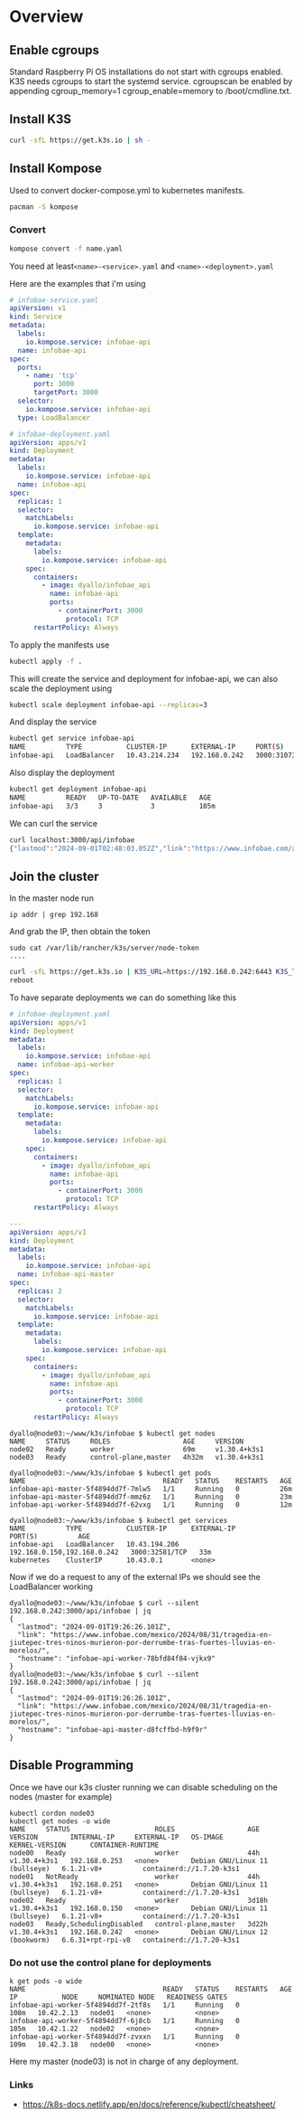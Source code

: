 # Overview

## Enable cgroups

Standard Raspberry Pi OS installations do not start with cgroups enabled. K3S needs cgroups to start the systemd service. cgroupscan be enabled by appending cgroup_memory=1 cgroup_enable=memory to /boot/cmdline.txt.

## Install K3S

```bash
curl -sfL https://get.k3s.io | sh -
```

## Install Kompose

Used to convert docker-compose.yml to kubernetes manifests.

```bash
pacman -S kompose
```

### Convert

```bash
kompose convert -f name.yaml
```

You need at least`<name>-<service>.yaml` and `<name>-<deployment>.yaml`

Here are the examples that i'm using

```yml
# infobae-service.yaml
apiVersion: v1
kind: Service
metadata:
  labels:
    io.kompose.service: infobae-api
  name: infobae-api
spec:
  ports:
    - name: 'tcp'
      port: 3000
      targetPort: 3000
  selector:
    io.kompose.service: infobae-api
  type: LoadBalancer
```

```yml
# infobae-deployment.yaml
apiVersion: apps/v1
kind: Deployment
metadata:
  labels:
    io.kompose.service: infobae-api
  name: infobae-api
spec:
  replicas: 1
  selector:
    matchLabels:
      io.kompose.service: infobae-api
  template:
    metadata:
      labels:
        io.kompose.service: infobae-api
    spec:
      containers:
        - image: dyallo/infobae_api
          name: infobae-api
          ports:
            - containerPort: 3000
              protocol: TCP
      restartPolicy: Always
```

To apply the manifests use

```bash
kubectl apply -f .
```

This will create the service and deployment for infobae-api, we can also scale the deployment using

```bash
kubectl scale deployment infobae-api --replicas=3
```

And display the service

```bash
kubectl get service infobae-api
NAME          TYPE           CLUSTER-IP      EXTERNAL-IP     PORT(S)          AGE
infobae-api   LoadBalancer   10.43.214.234   192.168.0.242   3000:31073/TCP   104m
```

Also display the deployment

```bash
kubectl get deployment infobae-api
NAME          READY   UP-TO-DATE   AVAILABLE   AGE
infobae-api   3/3     3            3           105m
```

We can curl the service

```bash
curl localhost:3000/api/infobae
{"lastmod":"2024-09-01T02:48:03.052Z","link":"https://www.infobae.com/america/agencias/2024/09/01/la-defensa-rusa-derriba-mas-de-14-vehiculos-aereos-ucranianos-sobre-briansk-lipetsk-y-belgorod/"}
```

## Join the cluster

In the master node run

```shell
ip addr | grep 192.168
```

And grab the IP, then obtain the token

```shell
sudo cat /var/lib/rancher/k3s/server/node-token
....
```

```bash
curl -sfL https://get.k3s.io | K3S_URL=https://192.168.0.242:6443 K3S_TOKEN=.... sh -
reboot
```

To have separate deployments we can do something like this

```yaml
# infobae-deployment.yaml
apiVersion: apps/v1
kind: Deployment
metadata:
  labels:
    io.kompose.service: infobae-api
  name: infobae-api-worker
spec:
  replicas: 1
  selector:
    matchLabels:
      io.kompose.service: infobae-api
  template:
    metadata:
      labels:
        io.kompose.service: infobae-api
    spec:
      containers:
        - image: dyallo/infobae_api
          name: infobae-api
          ports:
            - containerPort: 3000
              protocol: TCP
      restartPolicy: Always

---
apiVersion: apps/v1
kind: Deployment
metadata:
  labels:
    io.kompose.service: infobae-api
  name: infobae-api-master
spec:
  replicas: 2
  selector:
    matchLabels:
      io.kompose.service: infobae-api
  template:
    metadata:
      labels:
        io.kompose.service: infobae-api
    spec:
      containers:
        - image: dyallo/infobae_api
          name: infobae-api
          ports:
            - containerPort: 3000
              protocol: TCP
      restartPolicy: Always

```

```shell
dyallo@node03:~/www/k3s/infobae $ kubectl get nodes
NAME     STATUS     ROLES                  AGE     VERSION
node02   Ready      worker                 69m     v1.30.4+k3s1
node03   Ready      control-plane,master   4h32m   v1.30.4+k3s1

dyallo@node03:~/www/k3s/infobae $ kubectl get pods
NAME                                  READY   STATUS    RESTARTS   AGE
infobae-api-master-5f4894dd7f-7mlw5   1/1     Running   0          26m
infobae-api-master-5f4894dd7f-mmz6z   1/1     Running   0          23m
infobae-api-worker-5f4894dd7f-62vxg   1/1     Running   0          12m

dyallo@node03:~/www/k3s/infobae $ kubectl get services
NAME          TYPE           CLUSTER-IP      EXTERNAL-IP                   PORT(S)          AGE
infobae-api   LoadBalancer   10.43.194.206   192.168.0.150,192.168.0.242   3000:32581/TCP   33m
kubernetes    ClusterIP      10.43.0.1       <none>
```

Now if we do a request to any of the external IPs we should see the LoadBalancer working

```shell
dyallo@node03:~/www/k3s/infobae $ curl --silent 192.168.0.242:3000/api/infobae | jq
{
  "lastmod": "2024-09-01T19:26:26.101Z",
  "link": "https://www.infobae.com/mexico/2024/08/31/tragedia-en-jiutepec-tres-ninos-murieron-por-derrumbe-tras-fuertes-lluvias-en-morelos/",
  "hostname": "infobae-api-worker-78bfd84f84-vjkx9"
}
dyallo@node03:~/www/k3s/infobae $ curl --silent 192.168.0.242:3000/api/infobae | jq
{
  "lastmod": "2024-09-01T19:26:26.101Z",
  "link": "https://www.infobae.com/mexico/2024/08/31/tragedia-en-jiutepec-tres-ninos-murieron-por-derrumbe-tras-fuertes-lluvias-en-morelos/",
  "hostname": "infobae-api-master-d8fcffbd-h9f9r"
}
```

## Disable Programming

Once we have our k3s cluster running we can disable scheduling on the nodes (master for example)

```shell
kubectl cordon node03
kubectl get nodes -o wide
NAME     STATUS                     ROLES                  AGE     VERSION        INTERNAL-IP     EXTERNAL-IP   OS-IMAGE                         KERNEL-VERSION      CONTAINER-RUNTIME
node00   Ready                      worker                 44h     v1.30.4+k3s1   192.168.0.253   <none>        Debian GNU/Linux 11 (bullseye)   6.1.21-v8+          containerd://1.7.20-k3s1
node01   NotReady                   worker                 44h     v1.30.4+k3s1   192.168.0.251   <none>        Debian GNU/Linux 11 (bullseye)   6.1.21-v8+          containerd://1.7.20-k3s1
node02   Ready                      worker                 3d18h   v1.30.4+k3s1   192.168.0.150   <none>        Debian GNU/Linux 11 (bullseye)   6.1.21-v8+          containerd://1.7.20-k3s1
node03   Ready,SchedulingDisabled   control-plane,master   3d22h   v1.30.4+k3s1   192.168.0.242   <none>        Debian GNU/Linux 12 (bookworm)   6.6.31+rpt-rpi-v8   containerd://1.7.20-k3s1
```

### Do not use the control plane for deployments

```shell
k get pods -o wide
NAME                                  READY   STATUS    RESTARTS   AGE    IP           NODE     NOMINATED NODE   READINESS GATES
infobae-api-worker-5f4894dd7f-2tf8s   1/1     Running   0          108m   10.42.2.13   node01   <none>           <none>
infobae-api-worker-5f4894dd7f-6j8cb   1/1     Running   0          105m   10.42.1.22   node02   <none>           <none>
infobae-api-worker-5f4894dd7f-zvxxn   1/1     Running   0          109m   10.42.3.18   node00   <none>           <none>
```

Here my master (node03) is not in charge of any deployment.

### Links

-  https://k8s-docs.netlify.app/en/docs/reference/kubectl/cheatsheet/